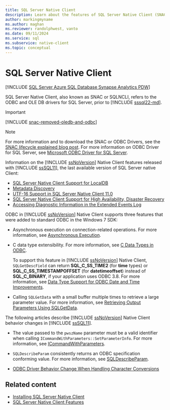 ```yaml
---
title: SQL Server Native Client
description: Learn about the features of SQL Server Native Client (SNAC). SQL Server Native Client refers to ODBC and OLE DB drivers for SQL Server.
author: markingmyname
ms.author: maghan
ms.reviewer: randolphwest, vanto
ms.date: 09/11/2024
ms.service: sql
ms.subservice: native-client
ms.topic: conceptual
---
```

# SQL Server Native Client

[!INCLUDE [SQL Server Azure SQL Database Synapse Analytics PDW](../../includes/applies-to-version/sql-asdb-asdbmi-asa-pdw.md)]

SQL Server Native Client, also known as SNAC or SQLNCLI, refers to the ODBC and OLE DB drivers for SQL Server, prior to [!INCLUDE [sssql22-md](../../includes/sssql22-md.md)].

> [!IMPORTANT]  
> [!INCLUDE [snac-removed-oledb-and-odbc](../../includes/snac-removed-oledb-and-odbc.md)]

> [!NOTE]  
> For more information and to download the SNAC or ODBC Drivers, see the [SNAC lifecycle explained blog post](/archive/blogs/sqlreleaseservices/snac-lifecycle-explained). For more information on ODBC Driver for SQL Server, see [Microsoft ODBC Driver for SQL Server](../../connect/odbc/microsoft-odbc-driver-for-sql-server.md).

Information on the [!INCLUDE [ssNoVersion](../../includes/ssnoversion-md.md)] Native Client features released with [!INCLUDE [ssSQL11](../../includes/sssql11-md.md)], the last available version of SQL Server native Client:

- [SQL Server Native Client Support for LocalDB](features/sql-server-native-client-support-for-localdb.md)
- [Metadata Discovery](features/metadata-discovery.md)
- [UTF-16 Support in SQL Server Native Client 11.0](features/utf-16-support-in-sql-server-native-client-11-0.md)
- [SQL Server Native Client Support for High Availability, Disaster Recovery](features/sql-server-native-client-support-for-high-availability-disaster-recovery.md)
- [Accessing Diagnostic Information in the Extended Events Log](features/accessing-diagnostic-information-in-the-extended-events-log.md)

ODBC in [!INCLUDE [ssNoVersion](../../includes/ssnoversion-md.md)] Native Client supports three features that were added to standard ODBC in the Windows 7 SDK:

- Asynchronous execution on connection-related operations. For more information, see [Asynchronous Execution](../../odbc/reference/develop-app/asynchronous-execution-polling-method.md).

- C data type extensibility. For more information, see [C Data Types in ODBC](../../odbc/reference/develop-app/c-data-types-in-odbc.md).

  To support this feature in [!INCLUDE [ssNoVersion](../../includes/ssnoversion-md.md)] Native Client, `SQLGetDescField` can return **SQL_C_SS_TIME2** (for **time** types) or **SQL_C_SS_TIMESTAMPOFFSET** (for **datetimeoffset**) instead of **SQL_C_BINARY**, if your application uses ODBC 3.8. For more information, see [Data Type Support for ODBC Date and Time Improvements](../native-client-odbc-date-time/data-type-support-for-odbc-date-and-time-improvements.md).

- Calling `SQLGetData` with a small buffer multiple times to retrieve a large parameter value. For more information, see [Retrieving Output Parameters Using SQLGetData](../../odbc/reference/develop-app/retrieving-output-parameters-using-sqlgetdata.md).

The following articles describe [!INCLUDE [ssNoVersion](../../includes/ssnoversion-md.md)] Native Client behavior changes in [!INCLUDE [ssSQL11](../../includes/sssql11-md.md)].

- The value passed to the `pwszName` parameter must be a valid identifier when calling `ICommandWithParameters::SetParameterInfo`. For more information, see [ICommandWithParameters](../native-client-ole-db-interfaces/icommandwithparameters.md).

- `SQLDescribeParam` consistently returns an ODBC specification conforming value. For more information, see [SQLDescribeParam](../native-client-odbc-api/sqldescribeparam.md).

- [ODBC Driver Behavior Change When Handling Character Conversions](features/odbc-driver-behavior-change-when-handling-character-conversions.md)

## Related content

- [Installing SQL Server Native Client](applications/installing-sql-server-native-client.md)
- [SQL Server Native Client Features](features/sql-server-native-client-features.md)
